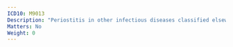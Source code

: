 ```yaml
---
ICD10: M9013
Description: "Periostitis in other infectious diseases classified elsewhere: Forearm"
Matters: No
Weight: 0
---
```

